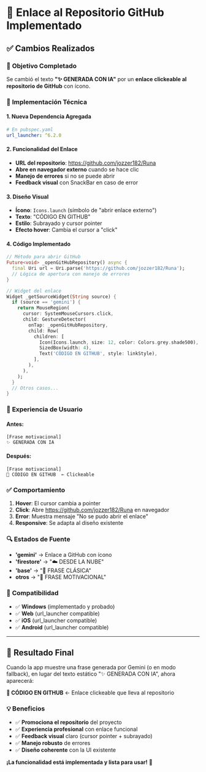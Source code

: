 # 🔗 Enlace al Repositorio GitHub Implementado

## ✅ Cambios Realizados

### 🎯 **Objetivo Completado**
Se cambió el texto **"✨ GENERADA CON IA"** por un **enlace clickeable al repositorio de GitHub** con ícono.

### 🔧 **Implementación Técnica**

#### 1. **Nueva Dependencia Agregada**
```yaml
# En pubspec.yaml
url_launcher: ^6.2.0
```

#### 2. **Funcionalidad del Enlace**
- **URL del repositorio**: https://github.com/jozzer182/Runa
- **Abre en navegador externo** cuando se hace clic
- **Manejo de errores** si no se puede abrir
- **Feedback visual** con SnackBar en caso de error

#### 3. **Diseño Visual**
- **Ícono**: `Icons.launch` (símbolo de "abrir enlace externo")
- **Texto**: "CÓDIGO EN GITHUB"
- **Estilo**: Subrayado y cursor pointer
- **Efecto hover**: Cambia el cursor a "click"

#### 4. **Código Implementado**

```dart
// Método para abrir GitHub
Future<void> _openGitHubRepository() async {
  final Uri url = Uri.parse('https://github.com/jozzer182/Runa');
  // Lógica de apertura con manejo de errores
}

// Widget del enlace
Widget _getSourceWidget(String source) {
  if (source == 'gemini') {
    return MouseRegion(
      cursor: SystemMouseCursors.click,
      child: GestureDetector(
        onTap: _openGitHubRepository,
        child: Row(
          children: [
            Icon(Icons.launch, size: 12, color: Colors.grey.shade500),
            SizedBox(width: 4),
            Text('CÓDIGO EN GITHUB', style: linkStyle),
          ],
        ),
      ),
    );
  }
  // Otros casos...
}
```

### 🎨 **Experiencia de Usuario**

#### **Antes:**
```
[Frase motivacional]
✨ GENERADA CON IA
```

#### **Después:**
```
[Frase motivacional]
🚀 CÓDIGO EN GITHUB  ← Clickeable
```

### ✅ **Comportamiento**
1. **Hover**: El cursor cambia a pointer
2. **Click**: Abre https://github.com/jozzer182/Runa en navegador
3. **Error**: Muestra mensaje "No se pudo abrir el enlace"
4. **Responsive**: Se adapta al diseño existente

### 🔍 **Estados de Fuente**
- **'gemini'** → Enlace a GitHub con ícono
- **'firestore'** → "☁️ DESDE LA NUBE"
- **'base'** → "📖 FRASE CLÁSICA"
- **otros** → "💫 FRASE MOTIVACIONAL"

### 📱 **Compatibilidad**
- ✅ **Windows** (implementado y probado)
- ✅ **Web** (url_launcher compatible)
- ✅ **iOS** (url_launcher compatible)
- ✅ **Android** (url_launcher compatible)

---

## 🎉 **Resultado Final**

Cuando la app muestre una frase generada por Gemini (o en modo fallback), en lugar del texto estático "✨ GENERADA CON IA", ahora aparecerá:

**🚀 CÓDIGO EN GITHUB** ← Enlace clickeable que lleva al repositorio

### 💡 **Beneficios**
- ✅ **Promociona el repositorio** del proyecto
- ✅ **Experiencia profesional** con enlace funcional
- ✅ **Feedback visual** claro (cursor pointer + subrayado)
- ✅ **Manejo robusto** de errores
- ✅ **Diseño coherente** con la UI existente

**¡La funcionalidad está implementada y lista para usar!** 🚀
